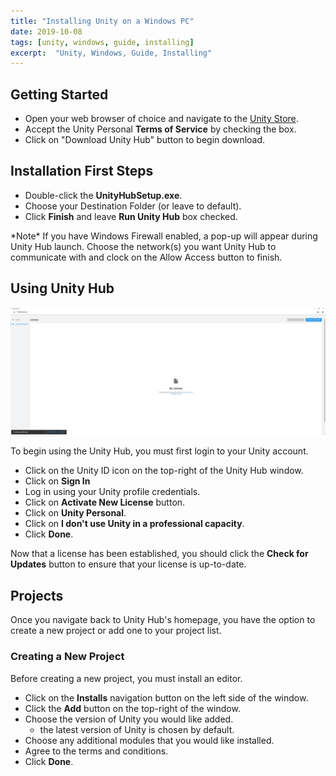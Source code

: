 ```yaml
---
title: "Installing Unity on a Windows PC"
date: 2019-10-08
tags: [unity, windows, guide, installing]
excerpt:  "Unity, Windows, Guide, Installing"
---
```


## Getting Started

* Open your web browser of choice and navigate to the [Unity Store](https://https://store.unity.com/download).
* Accept the Unity Personal **Terms of Service** by checking the box.
* Click on "Download Unity Hub" button to begin download.

## Installation First Steps

* Double-click the **UnityHubSetup.exe**.
* Choose your Destination Folder (or leave to default).
* Click **Finish** and leave **Run Unity Hub** box checked.

\*Note* If you have Windows Firewall enabled, a pop-up will appear during Unity Hub launch. Choose the network(s) you want Unity Hub to communicate with and clock on the Allow Access button to finish.

## Using Unity Hub

![](../images/unity_install/unity_hub.jpg)

To begin using the Unity Hub, you must first login to your Unity account. 

* Click on the Unity ID icon on the top-right of the Unity Hub window.
* Click on **Sign In**
* Log in using your Unity profile credentials.
* Click on **Activate New License** button.
* Click on **Unity Personal**.
* Click on **I don't use Unity in a professional capacity**.
* Click **Done**.
  
Now that a license has been established, you should click the **Check for Updates** button to ensure that your license is up-to-date.

## Projects

Once you navigate back to Unity Hub's homepage, you have the option to create a new project or add one to your project list.

### Creating a New Project

Before creating a new project, you must install an editor.

* Click on the **Installs** navigation button on the left side of the window.
* Click the **Add** button on the top-right of the window.
* Choose the version of Unity you would like added.
  * the latest version of Unity is chosen by default.
* Choose any additional modules that you would like installed.
* Agree to the terms and conditions. 
* Click **Done**.
